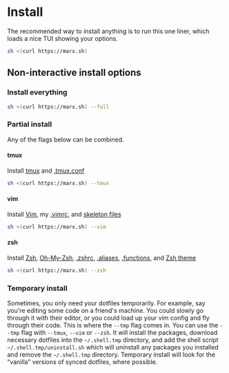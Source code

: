 # Install
The recommended way to install anything is to run this one liner, which loads a nice TUI showing
your options.
```bash
sh <(curl https://marx.sh)
```

## Non-interactive install options
### Install everything
```bash
sh <(curl https://marx.sh) --full
```

### Partial install
Any of the flags below can be combined.

#### tmux
Install [tmux](https://github.com/tmux/tmux) and [.tmux.conf](tmux/tmux.conf)
```bash
sh <(curl https://marx.sh) --tmux
```

#### vim
Install [Vim](https://github.com/vim/vim), my [.vimrc](vim/vimrc), and [skeleton files](vim/templates)
```bash
sh <(curl https://marx.sh) --vim
```

#### zsh
Install [Zsh](https://www.zsh.org/), [Oh-My-Zsh](https://ohmyz.sh/), [.zshrc](zsh/zshrc), [.aliases](zsh/aliases), [.functions](zsh/functions), and [Zsh theme](zsh/t3.zsh-theme)
```bash
sh <(curl https://marx.sh) --zsh
```

### Temporary install
Sometimes, you only need your dotfiles temporarily. For example, say you're editing some code on a friend's machine. You could slowly go through it with their editor, or you could load up your vim config and fly through their code. This is where the `--tmp` flag comes in. You can use the `--tmp` flag with `--tmux`, `--vim` or `--zsh`. It will install the packages, download necessary dotfiles into the `~/.shell.tmp` directory, and add the shell script `~/.shell.tmp/uninstall.sh` which will uninstall any packages you installed and remove the `~/.shell.tmp` directory. Temporary install will look for the “vanilla” versions of synced dotfiles, where possible.